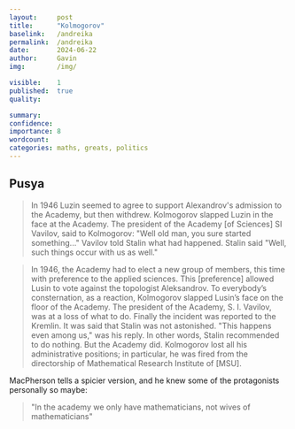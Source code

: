 ```yaml
---
layout:     post
title:      "Kolmogorov"
baselink:   /andreika
permalink:  /andreika
date:       2024-06-22
author:     Gavin   
img:        /img/

visible:    1
published:  true
quality:    

summary:    
confidence: 
importance: 8
wordcount:  
categories: maths, greats, politics
---
```



## Pusya

> In 1946 Luzin seemed to agree to support Alexandrov's admission to the Academy, but then withdrew. Kolmogorov slapped Luzin in the face at the Academy. The president of the Academy [of Sciences] SI Vavilov, said to Kolmogorov: "Well old man, you sure started something..." Vavilov told Stalin what had happened. Stalin said "Well, such things occur with us as well." 

> In 1946, the Academy had to elect a new group of members, this time with preference to the applied sciences. This [preference] allowed Lusin to vote against the topologist Aleksandrov. To everybody’s consternation, as a reaction, Kolmogorov slapped Lusin’s face on the floor of the Academy. The president of the Academy, S. I. Vavilov, was at a loss
of what to do. Finally the incident was reported to the Kremlin. It was said
that Stalin was not astonished. "This happens even among us," was his
reply. In other words, Stalin recommended to do nothing. But the Academy did. Kolmogorov lost all his administrative positions; in particular, he was fired from the directorship of Mathematical Research Institute of [MSU].

MacPherson tells a spicier version, and he knew some of the protagonists personally so maybe:
<!-- https://www.simonsfoundation.org/2012/05/30/robert-d-macpherson -->

> "In the academy we only have mathematicians, not wives of mathematicians"